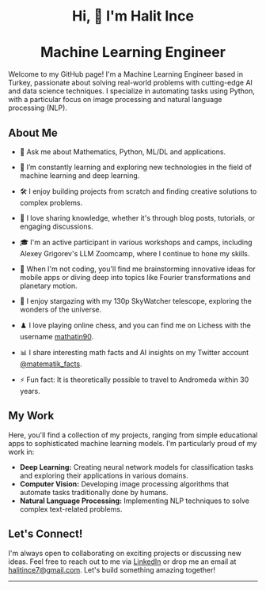 

<h1 align="center">Hi, 👋 I'm Halit Ince</h1>

<h1 align="center">Machine Learning Engineer</h1>

<p align="hustify">Welcome to my GitHub page! I'm a Machine Learning Engineer based in Turkey, passionate about solving real-world problems with cutting-edge AI and data science techniques. I specialize in automating tasks using Python, with a particular focus on image processing and natural language processing (NLP).</p>



## About Me

- 💬 Ask me about Mathematics, Python, ML/DL and applications.
- 🌱 I’m constantly learning and exploring new technologies in the field of machine learning and deep learning.
- 🛠 I enjoy building projects from scratch and finding creative solutions to complex problems.
- 💬 I love sharing knowledge, whether it's through blog posts, tutorials, or engaging discussions.
- 🎓 I'm an active participant in various workshops and camps, including Alexey Grigorev's LLM Zoomcamp, where I continue to hone my skills.
- 🧩 When I'm not coding, you'll find me brainstorming innovative ideas for mobile apps or diving deep into topics like Fourier transformations and planetary motion.

- 🔭 I enjoy stargazing with my 130p SkyWatcher telescope, exploring the wonders of the universe.
- ♟️ I love playing online chess, and you can find me on Lichess with the username [mathatin90](https://lichess.org/@/mathatin90).
- 📊 I share interesting math facts and AI insights on my Twitter account [@matematik_facts](https://x.com/matematik_facts).


- ⚡ Fun fact: It is theoretically possible to travel to Andromeda within 30 years.

## My Work

Here, you'll find a collection of my projects, ranging from simple educational apps to sophisticated machine learning models. I'm particularly proud of my work in:

- **Deep Learning:** Creating neural network models for classification tasks and exploring their applications in various domains.
- **Computer Vision:** Developing image processing algorithms that automate tasks traditionally done by humans.
- **Natural Language Processing:** Implementing NLP techniques to solve complex text-related problems.

## Let's Connect!

I'm always open to collaborating on exciting projects or discussing new ideas. Feel free to reach out to me via [LinkedIn](https://www.linkedin.com/in/halitince7/) or drop me an email at halitince7@gmail.com. Let's build something amazing together!

---
<!---
halitince7/halitince7 is a ✨ special ✨ repository because its `README.md` (this file) appears on your GitHub profile.
You can click the Preview link to take a look at your changes.
--->

